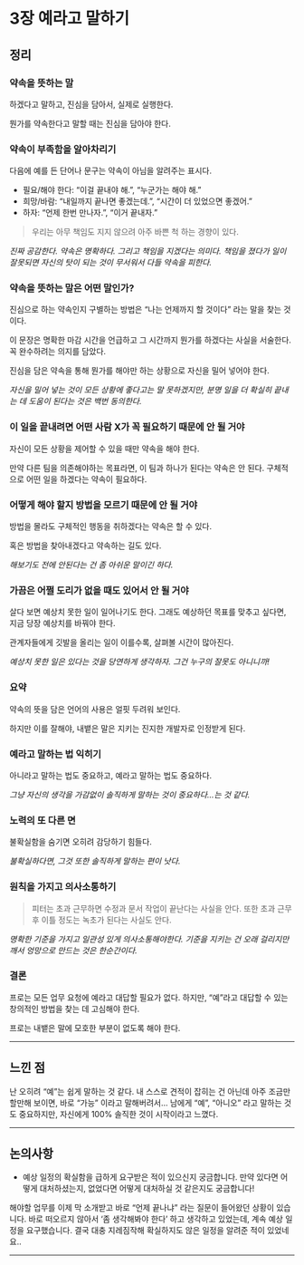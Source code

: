 # 3장 예라고 말하기

## 정리

### 약속을 뜻하는 말

하겠다고 말하고, 진심을 담아서, 실제로 실행한다.

뭔가를 약속한다고 말할 때는 진심을 담아야 한다.

### 약속이 부족함을 알아차리기

다음에 예를 든 단어나 문구는 약속이 아님을 알려주는 표시다.

- 필요/해야 한다: “이걸 끝내야 해.”, “누군가는 해야 해.”
- 희망/바람: “내일까지 끝나면 좋겠는데.”, “시간이 더 있었으면 좋겠어.”
- 하자: “언제 한번 만나자.”, “이거 끝내자.”

> 우리는 아무 책임도 지지 않으려 아주 바쁜 척 하는 경향이 있다.

*진짜 공감한다. 약속은 명확하다. 그리고 책임을 지겠다는 의미다. 책임을 졌다가 일이 잘못되면 자신의 탓이 되는 것이 무서워서 다들 약속을 피한다.*

### 약속을 뜻하는 말은 어떤 말인가?

진심으로 하는 약속인지 구별하는 방법은 “나는 언제까지 할 것이다” 라는 말을 찾는 것이다.

이 문장은 명확한 마감 시간을 언급하고 그 시간까지 뭔가를 하겠다는 사실을 서술한다. 꼭 완수하려는 의지를 담았다.

진심을 담은 약속을 통해 뭔가를 해야만 하는 상황으로 자신을 밀어 넣어야 한다.

*자신을 밀어 넣는 것이 모든 상황에 좋다고는 말 못하겠지만, 분명 일을 더 확실히 끝내는 데 도움이 된다는 것은 백번 동의한다.*

### 이 일을 끝내려면 어떤 사람 X가 꼭 필요하기 때문에 안 될 거야

자신이 모든 상황을 제어할 수 있을 때만 약속을 해야 한다.

만약 다른 팀을 의존해야하는 목표라면, 이 팀과 하나가 된다는 약속은 안 된다. 구체적으로 어떤 일을 하겠다는 약속이 필요하다.

### 어떻게 해야 할지 방법을 모르기 때문에 안 될 거야

방법을 몰라도 구체적인 행동을 취하겠다는 약속은 할 수 있다.

혹은 방법을 찾아내겠다고 약속하는 길도 있다.

*해보기도 전에 안된다는 건 좀 아쉬운 말이긴 하다.*

### 가끔은 어쩔 도리가 없을 때도 있어서 안 될 거야

살다 보면 예상치 못한 일이 일어나기도 한다. 그래도 예상하던 목표를 맞추고 싶다면, 지금 당장 예상치를 바꿔야 한다.

관계자들에게 깃발을 올리는 일이 이를수록, 살펴볼 시간이 많아진다.

*예상치 못한 일은 있다는 것을 당연하게 생각하자. 그건 누구의 잘못도 아니니까!*

### 요약

약속의 뜻을 담은 언어의 사용은 얼핏 두려워 보인다.

하지만 이를 잘해야, 내뱉은 말은 지키는 진지한 개발자로 인정받게 된다.

### 예라고 말하는 법 익히기

아니라고 말하는 법도 중요하고, 예라고 말하는 법도 중요하다.

*그냥 자신의 생각을 가감없이 솔직하게 말하는 것이 중요하다…는 것 같다.*

### 노력의 또 다른 면

불확실함을 숨기면 오히려 감당하기 힘들다.

*불확실하다면, 그것 또한 솔직하게 말하는 편이 낫다.*

### 원칙을 가지고 의사소통하기

> 피터는 초과 근무하면 수정과 문서 작업이 끝난다는 사실을 안다. 또한 초과 근무 후 이틀 정도는 녹초가 된다는 사실도 안다.

*명확한 기준을 가지고 일관성 있게 의사소통해야한다. 기준을 지키는 건 오래 걸리지만 깨서 엉망으로 만드는 것은 한순간이다.*

### 결론

프로는 모든 업무 요청에 예라고 대답할 필요가 없다. 하지만, “예”라고 대답할 수 있는 창의적인 방법을 찾는 데 고심해야 한다.

프로는 내뱉은 말에 모호한 부분이 없도록 해야 한다.

---

## 느낀 점

난 오히려 “예”는 쉽게 말하는 것 같다. 내 스스로 견적이 잡히는 건 아닌데 아주 조금만 할만해 보이면, 바로 “가능” 이라고 말해버려서… 남에게 “예”, “아니오” 라고 말하는 것도 중요하지만, 자신에게 100% 솔직한 것이 시작이라고 느꼈다.

---

## 논의사항

- 예상 일정의 확실함을 급하게 요구받은 적이 있으신지 궁금합니다. 만약 있다면 어떻게 대처하셨는지, 없었다면 어떻게 대처하실 것 같은지도 궁금합니다!

해야할 업무를 이제 막 소개받고 바로 “언제 끝나냐” 라는 질문이 들어왔던 상황이 있습니다. 바로 떠오르지 않아서 ‘좀 생각해봐야 한다’ 하고 생각하고 있었는데, 계속 예상 일정을 요구했습니다. 결국 대충 지레짐작해 확실하지도 않은 일정을 알려준 적이 있었네요..

---